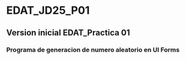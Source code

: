 # EDAT_JD25_P01
## Version inicial EDAT_Practica 01
### Programa de generacion de numero aleatorio en UI Forms
